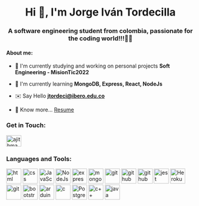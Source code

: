 <h1 align="center">Hi 👋, I'm Jorge Iván Tordecilla</h1>
<h3 align="center">A software engineering student from colombia, passionate for the coding world!!!👨‍💻</h3>

<h4>About me: </h4>

- 📖 I'm currently studying and working on personal projects **Soft Engineering - MisionTic2022**

- 🚀 I'm currently learning **MongoDB, Express, React, NodeJs**

- ✉️ Say Hello **jtordeci@ibero.edu.co**

- 📑 Know more... [Resume](https://drive.google.com/file/d/1Mi2od3SkbWNPG5JEssiQ1N5c7GqZiX0Z/view?usp=sharing)

<h3 align="left">Get in Touch:</h3>
<p align="left">
<a href="https://www.linkedin.com/in/jorge-tordecilla-1b0ba11ba/" target="blank"><img align="center" src="https://raw.githubusercontent.com/rahuldkjain/github-profile-readme-generator/master/src/images/icons/Social/linked-in-alt.svg" alt="ajithmadhan113" height="30" width="40" /></a>
</p>

<h3 align="left">Languages and Tools:</h3>
<p align="left">
<img src="https://cdn.jsdelivr.net/gh/devicons/devicon/icons/html5/html5-original-wordmark.svg" alt="html" width="40" height="40" />
<img src="https://cdn.jsdelivr.net/gh/devicons/devicon/icons/css3/css3-original-wordmark.svg"
alt="css" width="40" height="40" />
<img src="https://cdn.jsdelivr.net/gh/devicons/devicon/icons/javascript/javascript-original.svg" alt="JavaScript" width="40" height="40"  />
<img src="https://cdn.jsdelivr.net/gh/devicons/devicon/icons/nodejs/nodejs-original.svg" alt="NodeJs" width="40" height="40"  />
<img src="https://cdn.jsdelivr.net/gh/devicons/devicon/icons/express/express-original-wordmark.svg" alt="express" width="40" height="40" />
<img src="https://cdn.jsdelivr.net/gh/devicons/devicon/icons/mongodb/mongodb-plain-wordmark.svg" alt="mongoDB" width="40" height="40" />
<img src="https://cdn.jsdelivr.net/gh/devicons/devicon/icons/git/git-plain-wordmark.svg"
alt="git" width="40" height="40" />
<img src="https://cdn.jsdelivr.net/gh/devicons/devicon/icons/github/github-original.svg" alt="github" width="40" height="40"/>
<img src="https://cdn.jsdelivr.net/gh/devicons/devicon/icons/vscode/vscode-original.svg" alt="github" width="40" height="40" />
<img src="https://cdn.jsdelivr.net/gh/devicons/devicon/icons/jest/jest-plain.svg"  alt="jest" width="40" height="40"/>
<img src="https://cdn.jsdelivr.net/gh/devicons/devicon/icons/heroku/heroku-plain-wordmark.svg" alt="Heroku" width="40" height="40" />
<img src="https://cdn.jsdelivr.net/gh/devicons/devicon/icons/handlebars/handlebars-original-wordmark.svg" alt="git" width="40" height="40"/>
<img src="https://cdn.jsdelivr.net/gh/devicons/devicon/icons/bootstrap/bootstrap-plain-wordmark.svg"
alt="bootstrap" width="40" height="40" />
<img src="https://cdn.jsdelivr.net/gh/devicons/devicon/icons/arduino/arduino-original.svg" alt="arduino" width="40" height="40" />
<img src="https://cdn.jsdelivr.net/gh/devicons/devicon/icons/c/c-original.svg" alt="c" width="40" height="40"/>
<img src="https://cdn.jsdelivr.net/gh/devicons/devicon/icons/postgresql/postgresql-plain-wordmark.svg"
alt="PostgreSQL" width="40" height="40" />
<img src="https://cdn.jsdelivr.net/gh/devicons/devicon/icons/cplusplus/cplusplus-original.svg"
alt="c++" width="40" height="40" />
<img src="https://cdn.jsdelivr.net/gh/devicons/devicon/icons/java/java-original-wordmark.svg" alt="java" width="40" height="40"  />
